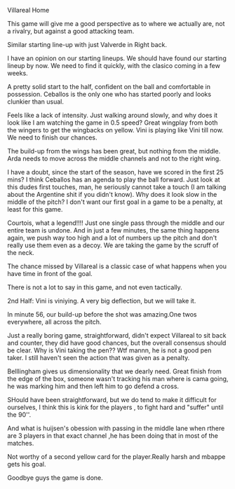 Villareal Home

This game will give me a good perspective as to where we actually are, not a rivalry, but against a good attacking team.

Similar starting line-up with just Valverde in Right back. 

I have an opinion on our starting lineups. We should have found our starting lineup by now. We need to find it quickly, with the clasico coming in a few weeks.

A pretty solid start to the half, confident on the ball and comfortable in possession. Ceballos is the only one who has started poorly and looks clunkier than usual.

Feels like a lack of intensity. Just walking around slowly, and why does it look like I am watching the game in 0.5 speed?
Great wingplay from both the wingers to get the wingbacks on yellow.
Vini is playing like Vini till now. We need to finish our chances.

The build-up from the wings has been great, but nothing from the middle. Arda needs to move across the middle channels and not to the right wing.

I have a doubt, since the start of the season, have we scored in the first 25 mins? I think Ceballos has an agenda to play the ball forward. Just look at this dudes first touches, man, he seriously cannot take a touch (I am talking about the Argentine shit  if you didn't know). Why does it look slow in the middle of the pitch? I don't want our first goal in a game to be a penalty, at least for this game.

Courtois, what a legend!!!!
Just one single pass through the middle and our entire team is undone. And in just a few minutes, the same thing happens again, we push way too high and a lot of numbers up the pitch and don't really use them even as a decoy. We are taking the game by the scruff of the neck.

The chance missed by Villareal is a classic case of what happens when you have  time in front of the goal.

There is not a lot to say in this game, and not even tactically.

2nd Half:
Vini is viniying. A very big deflection, but we will take it.

In minute 56, our build-up before the shot was amazing.One twos everywhere, all across the pitch.

Just a really boring game, straightforward, didn't expect Villareal to sit back and counter, they did have good chances, but the overall consensus should be clear. Why is Vini taking the pen?? Wtf mannn, he is not a good pen taker. I still haven't seen the action that was given as a penalty.

Belllingham gives us dimensionality that we dearly need.
Great finish from the edge of the box, someone wasn't tracking his man where is cama going, he was marking him and then left him to go defend a cross.

SHould have been straightforward, but we do tend to make it difficult for ourselves, I think this is kink for the players , to fight hard and "suffer" until the 90''.

And what is huijsen's obession with passing in the middle lane when rthere are 3 players in that exact channel ,he has been doing that in most of the matches.

Not worthy of a second yellow card for the player.Really harsh and mbappe gets his goal.

Goodbye guys the game is done. 
